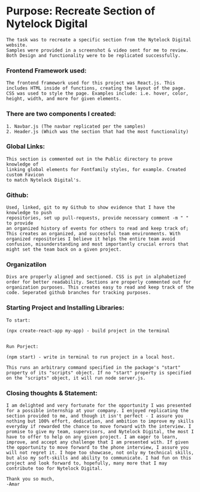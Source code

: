#   Purpose: Recreate Section of Nytelock Digital
    The task was to recreate a specific section from the Nytelock Digital website.
    Samples were provided in a screenshot & video sent for me to review. Both Design and functionality were to be replicated successfully. 

###   Frontend Framework used:
    The frontend framework used for this project was React.js. This includes HTML inside of functions, creating the layout of the page. CSS was used to style the page. Examples include: i.e. hover, color, height, width, and more for given elements.
   
###   There are two components I created: 
    1. Navbar.js (The navbar replicated per the samples)
    2. Header.js (Which was the section that had the most functionality)

###   Global Links:
    This section is commented out in the Public directory to prove knowledge of
    linking global elements for Fontfamily styles, for example. Created custom Favicon
    to match Nytelock Digital's.

###   Github:
    Used, linked, git to my Github to show evidence that I have the knowledge to push
    repositories, set up pull-requests, provide necessary comment -m " " to provide
    an organized history of events for others to read and keep track of; This creates an organized, and successful team environments. With organized repositories I believe it helps the entire team avoid confusion, misunderstanding and most importantly crucial errors that might set the team back on a given project.

    
###   Organizatilon
    Divs are properly aligned and sectioned. CSS is put in alphabetized order for better readability. Sections are properly commented out for organization purposes. This creates easy to read and keep track of the code. Seperated github branches for tracking purposes.

###   Starting Project and Installing Libraries:
    To start:

    (npx create-react-app my-app) - build project in the terminal


    Run Porject:

    (npm start) - write in terminal to run project in a local host.

    This runs an arbitrary command specified in the package's "start" property of its "scripts" object. If no "start" property is specified on the "scripts" object, it will run node server.js. 

###    Closing thoughts & Statement:
    I am delighted and very fortunate for the opportunity I was presented for a possible internship at your company. I enjoyed replicating the section provided to me, and though it isn't perfect - I assure you nothing but 100% effort, dedication, and ambition to improve my skills everyday if rewarded the chance to move forward with the interview. I promise to give my team, supervisors, and Nytelock Digital, the most I have to offer to help on any given project. I am eager to learn, improve, and accept any challenge that I am presented with. If given the opportunity to move forward to the phone interview, I assure you will not regret it. I hope too showcase, not only my technical skills, but also my soft-skills and ability to communicate. I had fun on this project and look forward to, hopefully, many more that I may contribute too for Nytelock Digital. 

    Thank you so much,
    -Amar